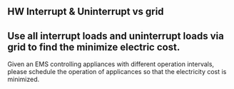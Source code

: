 ## HW Interrupt & Uninterrupt vs grid

Use all interrupt loads and uninterrupt loads via grid to find the minimize electric cost.
---
Given an EMS controlling appliances with different operation intervals, 
please schedule the operation of applicances so that the electricity cost is minimized. 
